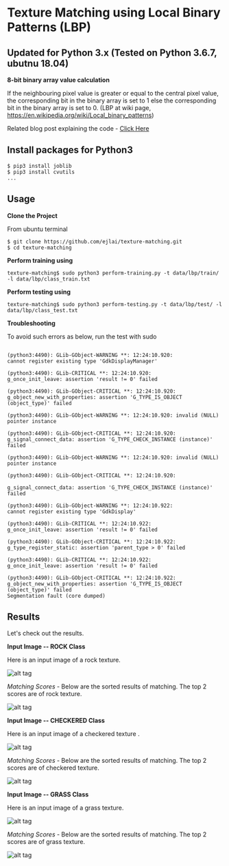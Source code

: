 # Texture Matching using Local Binary Patterns (LBP)

## Updated for Python 3.x (Tested on Python 3.6.7, ubutnu 18.04)

__8-bit binary array value calculation__

If the neighbouring pixel value is greater or equal to the central pixel value, the corresponding bit in the binary array is set to 1 else the corresponding bit in the binary array is set to 0. 
(LBP at wiki page, https://en.wikipedia.org/wiki/Local_binary_patterns)

Related blog post explaining the code - [Click
Here](http://hanzratech.in/2015/05/30/local-binary-patterns.html)

## Install packages for Python3

```
$ pip3 install joblib
$ pip3 install cvutils
...

```

## Usage

__Clone the Project__

From ubuntu terminal
```
$ git clone https://github.com/ejlai/texture-matching.git
$ cd texture-matching

```

__Perform training using__

```
texture-matching$ sudo python3 perform-training.py -t data/lbp/train/ -l data/lbp/class_train.txt

```

__Perform testing using__

```
texture-matching$ sudo python3 perform-testing.py -t data/lbp/test/ -l data/lbp/class_test.txt

```


__Troubleshooting__

To avoid such errors as below, run the test with sudo 

```

(python3:4490): GLib-GObject-WARNING **: 12:24:10.920: 
cannot register existing type 'GdkDisplayManager'

(python3:4490): GLib-CRITICAL **: 12:24:10.920: 
g_once_init_leave: assertion 'result != 0' failed

(python3:4490): GLib-GObject-CRITICAL **: 12:24:10.920: 
g_object_new_with_properties: assertion 'G_TYPE_IS_OBJECT (object_type)' failed

(python3:4490): GLib-GObject-WARNING **: 12:24:10.920: invalid (NULL) pointer instance

(python3:4490): GLib-GObject-CRITICAL **: 12:24:10.920: 
g_signal_connect_data: assertion 'G_TYPE_CHECK_INSTANCE (instance)' failed

(python3:4490): GLib-GObject-WARNING **: 12:24:10.920: invalid (NULL) pointer instance

(python3:4490): GLib-GObject-CRITICAL **: 12:24:10.920: 

g_signal_connect_data: assertion 'G_TYPE_CHECK_INSTANCE (instance)' failed

(python3:4490): GLib-GObject-WARNING **: 12:24:10.922: 
cannot register existing type 'GdkDisplay'

(python3:4490): GLib-CRITICAL **: 12:24:10.922: 
g_once_init_leave: assertion 'result != 0' failed

(python3:4490): GLib-GObject-CRITICAL **: 12:24:10.922: 
g_type_register_static: assertion 'parent_type > 0' failed

(python3:4490): GLib-CRITICAL **: 12:24:10.922: 
g_once_init_leave: assertion 'result != 0' failed

(python3:4490): GLib-GObject-CRITICAL **: 12:24:10.922: 
g_object_new_with_properties: assertion 'G_TYPE_IS_OBJECT (object_type)' failed
Segmentation fault (core dumped)

```

## Results

Let's check out the results.

__Input Image -- ROCK Class__

Here is an input image of a rock texture.

![alt tag](docs/images/query-image-1.png)

_Matching Scores_ - Below are the sorted results of matching. The top 2 scores are of rock texture.

![alt tag](docs/images/query-image-results-1.png)

__Input Image -- CHECKERED Class__

Here is an input image of a checkered texture .

![alt tag](docs/images/query-image-2.png)

_Matching Scores_ - Below are the sorted results of matching. The top 2 scores are of checkered texture.

![alt tag](docs/images/query-image-results-2.png)

__Input Image -- GRASS Class__

Here is an input image of a grass texture.

![alt tag](docs/images/query-image-3.png)

_Matching Scores_ - Below are the sorted results of matching. The top 2 scores are of grass texture.

![alt tag](docs/images/query-image-results-3.png)
